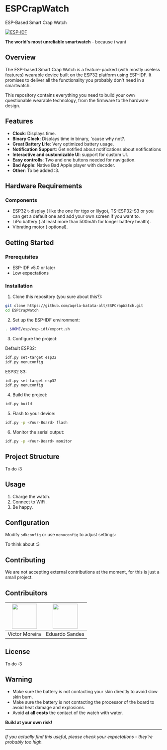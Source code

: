 # ESPCrapWatch
ESP-Based Smart Crap Watch

[![ESP-IDF](https://img.shields.io/badge/ESP--IDF-v5.0+-purple.svg)](https://docs.espressif.com/projects/esp-idf/en/stable/)

**The world's most unreliable smartwatch** - because i want

## Overview

The ESP-based Smart Crap Watch is a feature-packed (with mostly useless features) wearable device built on the ESP32 platform using ESP-IDF. It promises to deliver all the functionality you probably don't need in a smartwatch.

This repository contains everything you need to build your own questionable wearable technology, from the firmware to the hardware design.

## Features

- **Clock**: Displays time.
- **Binary Clock**: Displays time in binary, 'cause why not?.
- **Great Battery Life**: Very optimized battery usage.
- **Notification Support**: Get notified about notifications about notifications
- **Interactive and customizable UI**: support for custom UI.
- **Easy controlls**: Two and one buttons needed for navigation.
- **Bad Apple**: Native Bad Apple player with decoder.
- **Other**: To be added :3.

## Hardware Requirements

### Components
- ESP32 t-display ( like the one for ttgo or lilygo), TS-ESP32-S3 or you can get a default one and add your own screen if you want to.
- LiPo battery ( at least more than 500mAh for longer battery health).
- Vibrating motor ( optional).

## Getting Started

### Prerequisites
- ESP-IDF v5.0 or later
- Low expectations

### Installation

1. Clone this repository (you sure about this?):
```bash
git clone https://github.com/aqela-batata-alt/ESPCrapWatch.git
cd ESPCrapWatch
```

2. Set up the ESP-IDF environment:
```bash
. $HOME/esp/esp-idf/export.sh
```

3. Configure the project:

Default ESP32:
```bash
idf.py set-target esp32
idf.py menuconfig
```
ESP32 S3:
```bash
idf.py set-target esp32
idf.py menuconfig
```

4. Build the project:
```bash
idf.py build
```

5. Flash to your device:
```bash
idf.py -p <Your-Board> flash
```

6. Monitor the serial output:
```bash
idf.py -p <Your-Board> monitor
```

## Project Structure
To do :3

## Usage

1. Charge the watch.
2. Connect to WiFi.
3. Be happy.

## Configuration

Modify `sdkconfig` or use `menuconfig` to adjust settings:

To think about :3

## Contributing

We are not accepting external contributions at the moment, for this is just a small project.

## Contribuitors

| <img src="https://github.com/aqela-batata-alt.png" width="80" height="80"> | <img src="https://github.com/DiceRunner714.png" width="80" height="80"> |
|:-------:|:---------:|
| Víctor Moreira | Eduardo Sandes |

## License

To do :3

## Warning

- Make sure the battery is not contacting your skin directly to avoid slow skin burn.
- Make sure the battery is not contacting the processor of the board to avoid heat damage and explosions.
- Avoid **at all costs** the contact of the watch with water.

**Build at your own risk!**

---

*If you actually find this useful, please check your expectations - they're probably too high.*
